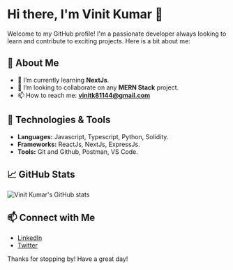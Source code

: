 # Hi there, I'm Vinit Kumar 👋

Welcome to my GitHub profile! I'm a passionate developer always looking to learn and contribute to exciting projects. Here is a bit about me:

## 🚀 About Me
- 🌱 I’m currently learning **NextJs**.
- 👯 I’m looking to collaborate on any **MERN Stack** project.
- 📫 How to reach me: **vinitk81144@gmail.com**

## 🔧 Technologies & Tools
- **Languages:** Javascript, Typescript, Python, Solidity.
- **Frameworks:** ReactJs, NextJs, ExpressJs.
- **Tools:** Git and Github, Postman, VS Code.

## 📈 GitHub Stats
![Vinit Kumar's GitHub stats](https://github-readme-stats.vercel.app/api?username=VinitKumar01&show_icons=true&theme=radical)

## 📫 Connect with Me
- [LinkedIn](linkedin.com/in/vinit-kumar-3b4356326)
- [Twitter](x.com/VinitKumar_01)

Thanks for stopping by! Have a great day!
